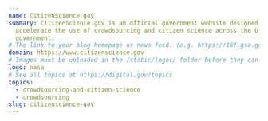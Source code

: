 ```yaml
---
name: CitizenScience.gov
summary: CitizenScience.gov is an official government website designed to
  accelerate the use of crowdsourcing and citizen science across the U.S.
  government.
# The link to your blog homepage or news feed. (e.g. https://18f.gsa.gov/)
domain: https://www.citizenscience.gov
# Images must be uploaded in the /static/logos/ folder before they can be used here.
logo: nasa
# See all topics at https://digital.gov/topics
topics:
  - crowdsourcing-and-citizen-science
  - crowdsourcing
slug: citizenscience-gov
---
```

